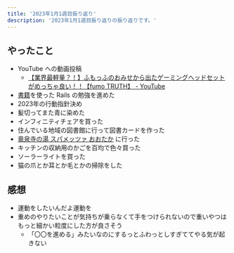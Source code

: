 ```yaml
---
title: '2023年1月1週目振り返り'
description: '2023年1月1週目振り返りの振り返りです。'
---
```


## やったこと

- YouTube への動画投稿
  - [【業界最軽量？！】ふもっふのおみせから出たゲーミングヘッドセットがめっちゃ良い！！【fumo TRUTH】 - YouTube](https://www.youtube.com/watch?v=opla1t1A4cM)
- [書籍](https://techbookfest.org/product/98Xb7gpkCrTagGUVj6tQiU?productVariantID=cGYPwU1X1zgNBX2SNqkbY3)を使った Rails の勉強を進めた
- 2023年の行動指針決め
- 髪切ってまた青に染めた
- インフィニティチェアを買った
- 住んでいる地域の図書館に行って図書カードを作った
- [竜泉寺の湯 スパメッツァ おおたか](https://www.ryusenjinoyu.com/spametsaotaka/) に行った
- キッチンの収納用のかごを百均で色々買った
- ソーラーライトを買った
- 猫の爪とか耳とか毛とかの掃除をした

## 感想

- 運動をしたいんだよ運動を
- 重めのやりたいことが気持ちが乗らなくて手をつけられないので重いやつはもっと細かい粒度にした方が良さそう
  - 「〇〇を進める」みたいなのにするっとふわっとしすぎててやる気が起きない
